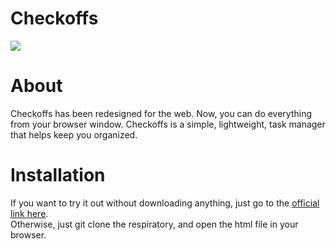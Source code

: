 <h1><strong>Checkoffs</strong></h1>
<img src="https://techtipsforteens.com/checkoffs/demo.png">
<h1>About</h1>
Checkoffs has been redesigned for the web. Now, you can do everything from your browser window.
Checkoffs is a simple, lightweight, task manager that helps keep you organized.
<br>
<h1>Installation</h1>
If you want to try it out without downloading anything, just go to the <a href="https://techtipsforteens.com/checkoffs/">official link here</a>.<br>
Otherwise, just git clone the respiratory, and open the html file in your browser.
